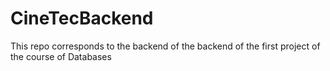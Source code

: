 # CineTecBackend
This repo corresponds to the backend of the backend of the first project of the course of Databases
